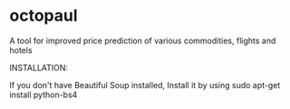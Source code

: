 # octopaul
A tool for improved price prediction of various commodities, flights and hotels

INSTALLATION:

If you don't have Beautiful Soup installed, 
Install it by using sudo apt-get install python-bs4

